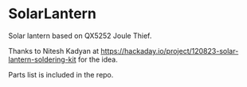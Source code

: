 # SolarLantern
Solar lantern based on QX5252 Joule Thief. 


Thanks to Nitesh Kadyan at 
https://hackaday.io/project/120823-solar-lantern-soldering-kit for the idea.

Parts list is included in the repo. 
